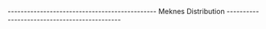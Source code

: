 

---------------------------------------------- Meknes Distribution ---------------------------------------------
